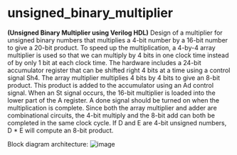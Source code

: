 # unsigned_binary_multiplier
**(Unsigned Binary Multiplier using Verilog HDL)**
Design of a multiplier for unsigned binary numbers that multiplies a 4-bit number by a 16-bit number to give a 20-bit product. To speed up the multiplication, a 4-by-4 array multiplier is used so that we can multiply by 4 bits in one clock time instead of by only 1 bit at each clock time. The hardware includes a 24-bit accumulator register that can be shifted right 4 bits at a time using a control signal Sh4. The array multiplier multiplies 4 bits by 4 bits to give an 8-bit product. This product is added to the accumulator using an Ad control signal. When an St signal occurs, the 16-bit multiplier is loaded into the lower part of the A register. A done signal should be turned on when the multiplication is complete. Since both the array multiplier and adder are combinational circuits, the 4-bit multiply and the 8-bit add can both be completed in the same clock cycle.  If D and E are 4-bit unsigned numbers, D * E will compute an 8-bit product. 

Block diagram architecture:
![image](https://github.com/user-attachments/assets/2af9232d-bc34-4860-9912-505e7de03d79)


